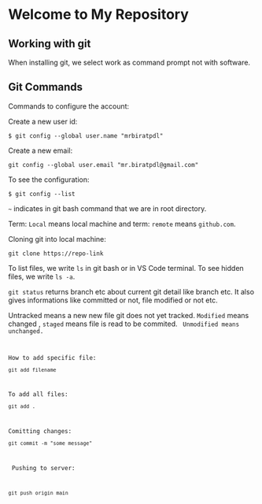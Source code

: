 <h1>Welcome to My Repository</h1>
<h2>Working with git</h2>
<p>When installing git, we select work as command prompt not with software.</p>
<h2>Git Commands</h2>
<p>Commands to configure the account:</p>
<p>Create a new user id:</p>
<pre><code>$ git config --global user.name "mrbiratpdl"</code></pre> 
<p>Create a new email:</p>
<pre><code>git config --global user.email "mr.biratpdl@gmail.com"
</code></pre>
To see the configuration:
<pre><code>$ git config --list</code></pre>
<p>
<code>~</code> indicates in git bash command that we are in root directory. </p>
<p>Term: <code>Local</code> means local machine and term: <code>remote</code> means <code>github.com</code>.</p>
<p>Cloning git into local machine:</p>
<pre><code>git clone https://repo-link</code></pre>
<p>To list files, we write <code>ls</code> in git bash or in VS Code terminal. To see hidden files, we write <code>ls -a</code>.</p>
<p><code>git status</code> returns branch etc about current git detail like branch etc. It also gives informations like committed or not, file modified or not etc.</p>
<p>Untracked means a new new file git does not yet tracked. <code>Modified</code> means changed
, <code>staged</code> means file is read to be commited. <code> Unmodified means unchanged.</p>
<p>How to add specific file:</p><pre><code>git add filename</code></pre>
<p>To add all files:<pre><code>git add .</code></pre></p>
<p>Comitting changes:</p><pre><code>git commit -m "some message"</code></pre>
<p> Pushing to server:</p> <pre><code>git push origin main</code></pre>

